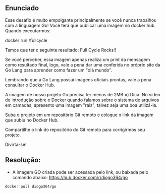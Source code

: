 ## Enunciado
Esse desafio é muito empolgante principalmente se você nunca trabalhou com a linguagem Go! Você terá que publicar uma imagem no docker hub. Quando executarmos:

docker run /fullcycle

Temos que ter o seguinte resultado: Full Cycle Rocks!!

Se você perceber, essa imagem apenas realiza um print da mensagem como resultado final, logo, vale a pena dar uma conferida no próprio site da Go Lang para aprender como fazer um "olá mundo".

Lembrando que a Go Lang possui imagens oficiais prontas, vale a pena consultar o Docker Hub.

A imagem de nosso projeto Go precisa ter menos de 2MB =)
Dica: No vídeo de introdução sobre o Docker quando falamos sobre o sistema de arquivos em camadas, apresento uma imagem "raiz", talvez seja uma boa utilizá-la.

Suba o projeto em um repositório Git remoto e coloque o link da imagem que subiu no Docker Hub.

Compartilhe o link do repositório do Git remoto para corrigirmos seu projeto.

Divirta-se!

## Resolução:
- A imagem GO criada pode ser acessada pelo link, ou baixada pelo comando abaixo: https://hub.docker.com/r/diogo364/go

```bash 
docker pull diogo364/go
```
